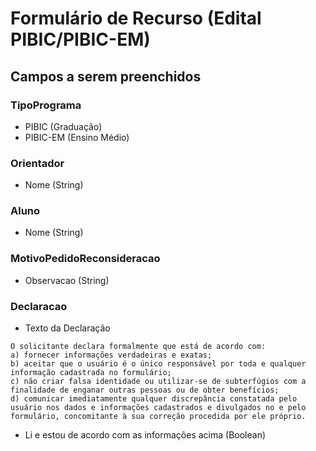 # Formulário de Recurso (Edital PIBIC/PIBIC-EM)

## Campos a serem preenchidos

### TipoPrograma

- PIBIC (Graduação)
- PIBIC-EM (Ensino Médio)

### Orientador

- Nome (String)

### Aluno

- Nome (String)

### MotivoPedidoReconsideracao

- Observacao (String)

### Declaracao

- Texto da Declaração

```text
O solicitante declara formalmente que está de acordo com:
a) fornecer informações verdadeiras e exatas;
b) aceitar que o usuário é o único responsável por toda e qualquer informação cadastrada no formulário;
c) não criar falsa identidade ou utilizar-se de subterfúgios com a finalidade de enganar outras pessoas ou de obter benefícios;
d) comunicar imediatamente qualquer discrepância constatada pelo usuário nos dados e informações cadastrados e divulgados no e pelo formulário, concomitante à sua correção procedida por ele próprio.
```

- Li e estou de acordo com as informações acima (Boolean)

